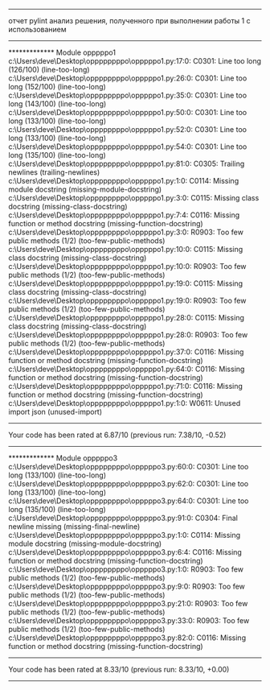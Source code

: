------------------------------------------------------------------

отчет pylint анализ решения, полученного при выполнении работы 1 с использованием 

------------------------------------------------------------------

************* Module opppppo1
c:\Users\deve\Desktop\oppppppppo\opppppo1.py:17:0: C0301: Line too long (126/100) (line-too-long)
c:\Users\deve\Desktop\oppppppppo\opppppo1.py:26:0: C0301: Line too long (152/100) (line-too-long)
c:\Users\deve\Desktop\oppppppppo\opppppo1.py:35:0: C0301: Line too long (143/100) (line-too-long)
c:\Users\deve\Desktop\oppppppppo\opppppo1.py:50:0: C0301: Line too long (133/100) (line-too-long)
c:\Users\deve\Desktop\oppppppppo\opppppo1.py:52:0: C0301: Line too long (133/100) (line-too-long)
c:\Users\deve\Desktop\oppppppppo\opppppo1.py:54:0: C0301: Line too long (135/100) (line-too-long)
c:\Users\deve\Desktop\oppppppppo\opppppo1.py:81:0: C0305: Trailing newlines (trailing-newlines)
c:\Users\deve\Desktop\oppppppppo\opppppo1.py:1:0: C0114: Missing module docstring (missing-module-docstring)
c:\Users\deve\Desktop\oppppppppo\opppppo1.py:3:0: C0115: Missing class docstring (missing-class-docstring)
c:\Users\deve\Desktop\oppppppppo\opppppo1.py:7:4: C0116: Missing function or method docstring (missing-function-docstring)
c:\Users\deve\Desktop\oppppppppo\opppppo1.py:3:0: R0903: Too few public methods (1/2) (too-few-public-methods)
c:\Users\deve\Desktop\oppppppppo\opppppo1.py:10:0: C0115: Missing class docstring (missing-class-docstring)
c:\Users\deve\Desktop\oppppppppo\opppppo1.py:10:0: R0903: Too few public methods (1/2) (too-few-public-methods)
c:\Users\deve\Desktop\oppppppppo\opppppo1.py:19:0: C0115: Missing class docstring (missing-class-docstring)
c:\Users\deve\Desktop\oppppppppo\opppppo1.py:19:0: R0903: Too few public methods (1/2) (too-few-public-methods)
c:\Users\deve\Desktop\oppppppppo\opppppo1.py:28:0: C0115: Missing class docstring (missing-class-docstring)
c:\Users\deve\Desktop\oppppppppo\opppppo1.py:28:0: R0903: Too few public methods (1/2) (too-few-public-methods)
c:\Users\deve\Desktop\oppppppppo\opppppo1.py:37:0: C0116: Missing function or method docstring (missing-function-docstring)
c:\Users\deve\Desktop\oppppppppo\opppppo1.py:64:0: C0116: Missing function or method docstring (missing-function-docstring)
c:\Users\deve\Desktop\oppppppppo\opppppo1.py:71:0: C0116: Missing function or method docstring (missing-function-docstring)
c:\Users\deve\Desktop\oppppppppo\opppppo1.py:1:0: W0611: Unused import json (unused-import)

------------------------------------------------------------------
Your code has been rated at 6.87/10 (previous run: 7.38/10, -0.52)

------------------------------------------------------------------

************* Module opppppo3
c:\Users\deve\Desktop\oppppppppo\opppppo3.py:60:0: C0301: Line too long (133/100) (line-too-long)
c:\Users\deve\Desktop\oppppppppo\opppppo3.py:62:0: C0301: Line too long (133/100) (line-too-long)
c:\Users\deve\Desktop\oppppppppo\opppppo3.py:64:0: C0301: Line too long (135/100) (line-too-long)
c:\Users\deve\Desktop\oppppppppo\opppppo3.py:91:0: C0304: Final newline missing (missing-final-newline)
c:\Users\deve\Desktop\oppppppppo\opppppo3.py:1:0: C0114: Missing module docstring (missing-module-docstring)
c:\Users\deve\Desktop\oppppppppo\opppppo3.py:6:4: C0116: Missing function or method docstring (missing-function-docstring)
c:\Users\deve\Desktop\oppppppppo\opppppo3.py:1:0: R0903: Too few public methods (1/2) (too-few-public-methods)
c:\Users\deve\Desktop\oppppppppo\opppppo3.py:9:0: R0903: Too few public methods (1/2) (too-few-public-methods)
c:\Users\deve\Desktop\oppppppppo\opppppo3.py:21:0: R0903: Too few public methods (1/2) (too-few-public-methods)
c:\Users\deve\Desktop\oppppppppo\opppppo3.py:33:0: R0903: Too few public methods (1/2) (too-few-public-methods)
c:\Users\deve\Desktop\oppppppppo\opppppo3.py:82:0: C0116: Missing function or method docstring (missing-function-docstring)

------------------------------------------------------------------
Your code has been rated at 8.33/10 (previous run: 8.33/10, +0.00)

------------------------------------------------------------------